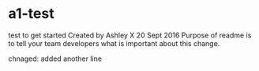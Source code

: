 # a1-test
test to get started
Created by Ashley X
20 Sept 2016
Purpose of readme is to tell your team developers what is important about this change.

chnaged:
added another line
